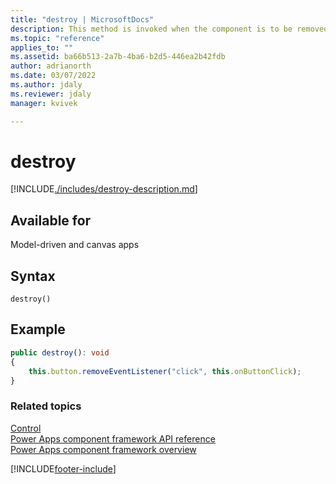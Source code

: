 ```yaml
---
title: "destroy | MicrosoftDocs"
description: This method is invoked when the component is to be removed from the DOM tree. Use it for the cleanup and to release any memory that the component is using.
ms.topic: "reference"
applies_to: ""
ms.assetid: ba66b513-2a7b-4ba6-b2d5-446ea2b42fdb
author: adrianorth
ms.date: 03/07/2022
ms.author: jdaly
ms.reviewer: jdaly
manager: kvivek

---
```

# destroy

[!INCLUDE[./includes/destroy-description.md](./includes/destroy-description.md)]

## Available for 

Model-driven and canvas apps

## Syntax

`destroy()`

## Example

```TypeScript
public destroy(): void
{
    this.button.removeEventListener("click", this.onButtonClick);
}
```

### Related topics

[Control](../control.md)<br/>
[Power Apps component framework API reference](../../reference/index.md)<br/>
[Power Apps component framework overview](../../overview.md)


[!INCLUDE[footer-include](../../../../includes/footer-banner.md)]